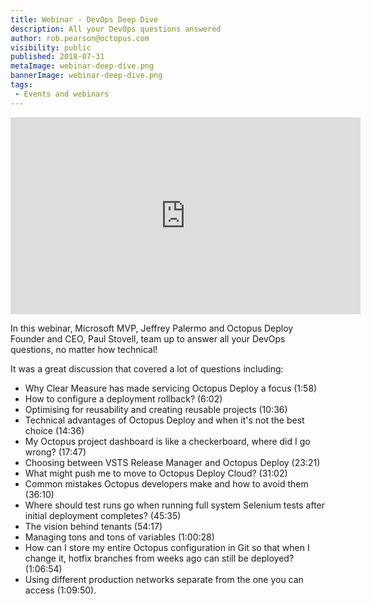 ```yaml
---
title: Webinar - DevOps Deep Dive
description: All your DevOps questions answered
author: rob.pearson@octopus.com
visibility: public
published: 2018-07-31
metaImage: webinar-deep-dive.png
bannerImage: webinar-deep-dive.png
tags:
 - Events and webinars
---
```


<iframe width="560" height="315"  src="https://www.youtube.com/embed/0LbFjC9MKxs" frameborder="0" allowfullscreen></iframe>

In this webinar, Microsoft MVP, Jeffrey Palermo and Octopus Deploy Founder and CEO, Paul Stovell, team up to answer all your DevOps questions, no matter how technical! 

It was a great discussion that covered a lot of questions including:
* Why Clear Measure has made servicing Octopus Deploy a focus (1:58)
* How to configure a deployment rollback? (6:02)
* Optimising for reusability and creating reusable projects (10:36)
* Technical advantages of Octopus Deploy and when it's not the best choice (14:36)
* My Octopus project dashboard is like a checkerboard, where did I go wrong? (17:47)
* Choosing between VSTS Release Manager and Octopus Deploy (23:21) 
* What might push me to move to Octopus Deploy Cloud? (31:02)
* Common mistakes Octopus developers make and how to avoid them (36:10)
* Where should test runs go when running full system Selenium tests after initial deployment completes? (45:35)
* The vision behind tenants (54:17)
* Managing tons and tons of variables (1:00:28)
* How can I store my entire Octopus configuration in Git so that when I change it, hotfix branches from weeks ago can still be deployed? (1:06:54)
* Using different production networks separate from the one you can access (1:09:50). 

